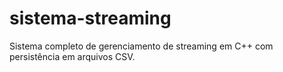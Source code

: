 # sistema-streaming
Sistema completo de gerenciamento de streaming em C++ com persistência em arquivos CSV.

